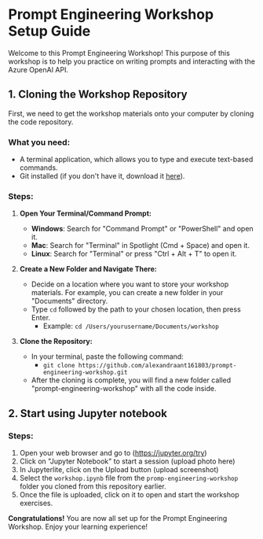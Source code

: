 
# Prompt Engineering Workshop Setup Guide
Welcome to this Prompt Engineering Workshop! This purpose of this workshop is to help you practice on writing prompts and interacting with the Azure OpenAI API. 

## 1. Cloning the Workshop Repository
First, we need to get the workshop materials onto your computer by cloning the code repository.

### What you need:
- A terminal application, which allows you to type and execute text-based commands.
- Git installed (if you don't have it, download it [here](https://git-scm.com/downloads)).

### Steps:
 
1. **Open Your Terminal/Command Prompt:**
   - **Windows**: Search for "Command Prompt" or "PowerShell" and open it.
   - **Mac**: Search for "Terminal" in Spotlight (Cmd + Space) and open it.
   - **Linux**: Search for "Terminal" or press "Ctrl + Alt + T" to open it.

2. **Create a New Folder and Navigate There:**
   - Decide on a location where you want to store your workshop materials. For example, you can create a new folder in your "Documents" directory.
   - Type `cd` followed by the path to your chosen location, then press Enter.
     - Example: `cd /Users/yourusername/Documents/workshop`
3. **Clone the Repository:**
   - In your terminal, paste the following command: 
     - `git clone https://github.com/alexandraant161803/prompt-engineering-workshop.git`
   - After the cloning is complete, you will find a new folder called "prompt-engineering-workshop" with all the code inside.

## 2. Start using Jupyter notebook 

### Steps:

1. Open your web browser and go to (https://jupyter.org/try)
2. Click on "Jupyter Notebook" to start a session (upload photo here)
2. In Jupyterlite, click on the Upload button (upload screenshot) 
3. Select the `workshop.ipynb` file from the `promp-engineering-workshop` folder you cloned from this repository earlier.
4. Once the file is uploaded, click on it to open and start the workshop exercises.

**Congratulations!** You are now all set up for the Prompt Engineering Workshop. Enjoy your learning experience!